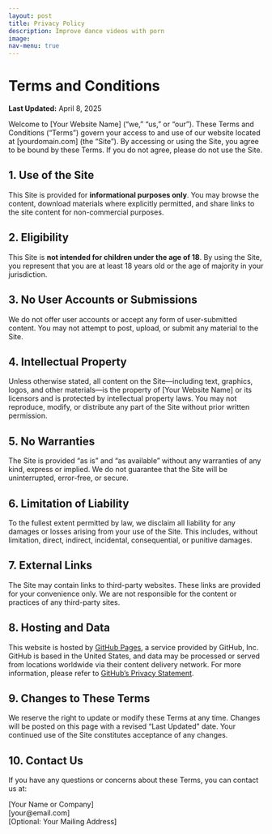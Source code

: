 ```yaml
---
layout: post
title: Privacy Policy
description: Improve dance videos with porn
image:
nav-menu: true
---
```


  <h1>Terms and Conditions</h1>
  <p><strong>Last Updated:</strong> April 8, 2025</p>

  <p>Welcome to [Your Website Name] (“we,” “us,” or “our”). These Terms and Conditions (“Terms”) govern your access to and use of our website located at [yourdomain.com] (the “Site”). By accessing or using the Site, you agree to be bound by these Terms. If you do not agree, please do not use the Site.</p>

  <h2>1. Use of the Site</h2>
  <p>This Site is provided for <strong>informational purposes only</strong>. You may browse the content, download materials where explicitly permitted, and share links to the site content for non-commercial purposes.</p>

  <h2>2. Eligibility</h2>
  <p>This Site is <strong>not intended for children under the age of 18</strong>. By using the Site, you represent that you are at least 18 years old or the age of majority in your jurisdiction.</p>

  <h2>3. No User Accounts or Submissions</h2>
  <p>We do not offer user accounts or accept any form of user-submitted content. You may not attempt to post, upload, or submit any material to the Site.</p>

  <h2>4. Intellectual Property</h2>
  <p>Unless otherwise stated, all content on the Site—including text, graphics, logos, and other materials—is the property of [Your Website Name] or its licensors and is protected by intellectual property laws. You may not reproduce, modify, or distribute any part of the Site without prior written permission.</p>

  <h2>5. No Warranties</h2>
  <p>The Site is provided “as is” and “as available” without any warranties of any kind, express or implied. We do not guarantee that the Site will be uninterrupted, error-free, or secure.</p>

  <h2>6. Limitation of Liability</h2>
  <p>To the fullest extent permitted by law, we disclaim all liability for any damages or losses arising from your use of the Site. This includes, without limitation, direct, indirect, incidental, consequential, or punitive damages.</p>

  <h2>7. External Links</h2>
  <p>The Site may contain links to third-party websites. These links are provided for your convenience only. We are not responsible for the content or practices of any third-party sites.</p>

  <h2>8. Hosting and Data</h2>
  <p>This website is hosted by <a href="https://pages.github.com/" target="_blank">GitHub Pages</a>, a service provided by GitHub, Inc. GitHub is based in the United States, and data may be processed or served from locations worldwide via their content delivery network. For more information, please refer to <a href="https://docs.github.com/en/github/site-policy/github-privacy-statement" target="_blank">GitHub’s Privacy Statement</a>.</p>

  <h2>9. Changes to These Terms</h2>
  <p>We reserve the right to update or modify these Terms at any time. Changes will be posted on this page with a revised “Last Updated” date. Your continued use of the Site constitutes acceptance of any changes.</p>

  <h2>10. Contact Us</h2>
  <p>If you have any questions or concerns about these Terms, you can contact us at:</p>
  <p>
    [Your Name or Company]<br>
    [your@email.com]<br>
    [Optional: Your Mailing Address]
  </p>

